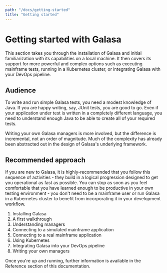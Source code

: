 ```yaml
---
path: "/docs/getting-started"
title: "Getting started"
---
```

# Getting started with Galasa
This section takes you through the installation of Galasa and initial familiarization with its capabilities on a local machine. It then covers its support for more powerful and complex options such as executing mainframe tests, running in a Kubernetes cluster, or integrating Galasa with your DevOps pipeline.

## Audience
To write and run simple Galasa tests, you need a modest knowledge of Java. If you are happy writing, say, JUnit tests, you are good to go. Even if your application under test is written in a completely different language, you need to understand enough Java to be able to create all of your required tests.

Writing your own Galasa managers is more involved, but the difference is incremental, not an order of magnitude. Much of the complexity has already been abstracted out in the design of Galasa's underlying framework.

## Recommended approach
If you are new to Galasa, it is highly-recommended that you follow this sequence of activities - they build in a logical progression designed to get you operational as fast as possible. You can stop as soon as you feel comfortable that you have learned enough to be productive in your own testing environment - you don't need to be a mainframe user or run Galasa in a Kubernetes cluster to benefit from incorporating it in your development workflow.

1. Installing Galasa
1. A first walkthrough
1. Understanding managers
1. Connecting to a simulated mainframe application
1. Connecting to a real mainframe application
1. Using Kubernetes
1. Integrating Galasa into your DevOps pipeline
1. Writing your own managers

Once you're up and running, further information is available in the Reference section of this documentation.


